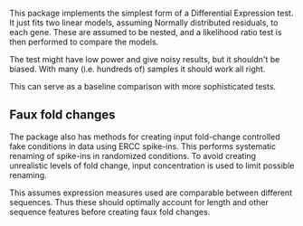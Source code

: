 This package implements the simplest form of a Differential Expression test.
It just fits two linear models, assuming Normally distributed residuals, to
each gene. These are assumed to be nested, and a likelihood ratio test is
then performed to compare the models.

The test might have low power and give noisy results, but it shouldn't be
biased. With many (i.e. hundreds of) samples it should work all right.

This can serve as a baseline comparison with more sophisticated tests.

## Faux fold changes

The package also has methods for creating input fold-change controlled
fake conditions in data using ERCC spike-ins. This performs systematic
renaming of spike-ins in randomized conditions. To avoid creating unrealistic
levels of fold change, input concentration is used to limit possible renaming.

This assumes expression measures used are comparable between different
sequences. Thus these should optimally account for length and other sequence
features before creating faux fold changes.
